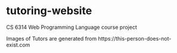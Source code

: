 # tutoring-website
CS 6314 Web Programming Language course project

<p> Images of Tutors are generated from https://this-person-does-not-exist.com </p>
